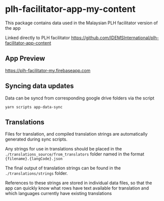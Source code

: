 # plh-facilitator-app-my-content
This package contains data used in the Malaysian PLH facilitator version of the app

Linked directly to PLH facilitator https://github.com/IDEMSInternational/plh-facilitator-app-content

## App Preview
https://plh-facilitator-my.firebaseapp.com

## Syncing data updates
Data can be syncd from corresponding google drive folders via the script
```
yarn scripts app-data-sync
```

## Translations
Files for translation, and compiled translation strings are automatically generated during sync scripts.

Any strings for use in translations should be placed in the `./translations_source/from_translators` folder named in the format `{filename}.{langCode}.json`

The final output of translation strings can be found in the `./translations/strings` folder.

References to these strings are stored in individual data files, so that the app can quickly know what rows have text available for translation and which languages currently have existing translations
